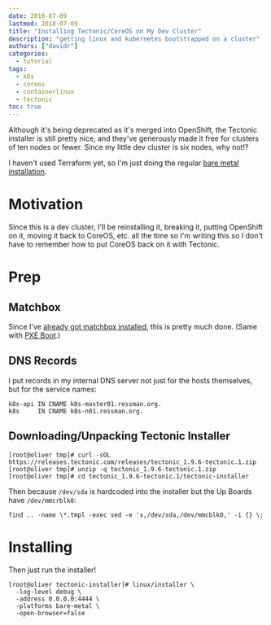 ```yaml
---
date: 2018-07-09
lastmod: 2018-07-09
title: "Installing Tectonic/CoreOS on My Dev Cluster"
description: "getting linux and kubernetes bootstrapped on a cluster"
authors: ["davidr"]
categories:
  - tutorial
tags:
  - k8s
  - coreos
  - containerlinux
  - tectonic
toc: true
---
```


Although it's being deprecated as it's merged into OpenShift, the Tectonic installer is still
pretty nice, and they've generously made it free for clusters of ten nodes or fewer. Since my little
dev cluster is six nodes, why not!?

I haven't used Terraform yet, so I'm just doing the regular 
[bare metal installation](https://coreos.com/tectonic/docs/latest/install/bare-metal/).

# Motivation

Since this is a dev cluster, I'll be reinstalling it, breaking it, putting OpenShift on it, moving it
back to CoreOS, etc. all the time so I'm writing this so I don't have to remember how to put CoreOS back
on it with Tectonic. 

# Prep

## Matchbox

Since I've [already got matchbox installed](/posts/2018-05-08-pxe-installing-container-linux/), this is pretty
much done. (Same with [PXE Boot](/posts/2018-05-06-pxe-boot-up-boards/).)

## DNS Records

I put records in my internal DNS server not just for the hosts themselves, but for the service names:

```
k8s-api IN CNAME k8s-master01.ressman.org.
k8s     IN CNAME k8s-n01.ressman.org.
```

## Downloading/Unpacking Tectonic Installer

```
[root@oliver tmp]# curl -sOL https://releases.tectonic.com/releases/tectonic_1.9.6-tectonic.1.zip
[root@oliver tmp]# unzip -q tectonic_1.9.6-tectonic.1.zip
[root@oliver tmp]# cd tectonic_1.9.6-tectonic.1/tectonic-installer
```

Then because `/dev/sda` is hardcoded into the installer but the Up Boards have `/dev/mmcrblk0`:

```
find .. -name \*.tmpl -exec sed -e 's,/dev/sda,/dev/mmcblk0,' -i {} \;
```

# Installing

Then just run the installer!

```
[root@oliver tectonic-installer]# linux/installer \
  -log-level debug \
  -address 0.0.0.0:4444 \
  -platforms bare-metal \
  -open-browser=false
```

